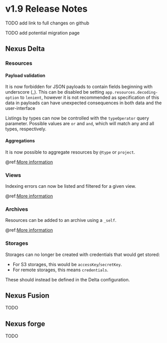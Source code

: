 # v1.9 Release Notes

TODO add link to full changes on github

TODO add potential migration page

## Nexus Delta

### Resources

#### Payload validation

It is now forbidden for JSON payloads to contain fields beginning with underscore (_). This can be disabled be setting `app.resources.decoding-option` to `lenient`, however it is not recommended as specification of this data in payloads can have unexpected consequences in both data and the user-interface

Listings by types can now be controlled with the `typeOperator` query parameter. Possible values are `or` and `and`, which will match any and all types, respectively.

#### Aggregations

It is now possible to aggregate resources by `@type` or `project`.

@ref:[More information](../delta/api/resources-api.md#aggregations)

### Views

Indexing errors can now be listed and filtered for a given view.

@ref:[More information](../delta/api/views/index.md#listing-indexing-failures)

### Archives

Resources can be added to an archive using a `_self`.

@ref:[More information](../delta/api/archives-api.md#payload)

### Storages

Storages can no longer be created with credentials that would get stored:

* For S3 storages, this would be `accessKey`/`secretKey`. 
* For remote storages, this means `credentials`. 

These should instead be defined in the Delta configuration.

## Nexus Fusion

TODO

## Nexus forge

TODO

